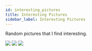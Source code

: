 ```yaml
---
id: interesting_pictures
title: Interesting Pictures
sidebar_label: Interesting Pictures
---
```


Random pictures that I find interesting.

![](/img/interesting_pics/DtmTVLjWwAEXcLo.jpg)
![](/img/interesting_pics/EfiRWJzWoAI86Hq.jpg)
![](/img/interesting_pics/Eg6d7yJXcAAVGmM.jpg)

